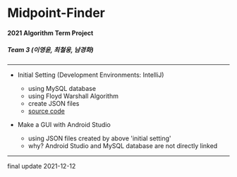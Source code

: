 # Midpoint-Finder  
#### 2021 Algorithm Term Project  
##### Team 3 (이영윤, 최철웅, 남경화)
---  
+ Initial Setting (Development Environments: IntelliJ)  
  - using MySQL database  
  - using Floyd Warshall Algorithm
  - create JSON files  
  - [source code](https://github.com/Owen-Choi/Midpoint_finder)  

+ Make a GUI with Android Studio
  - using JSON files created by above 'initial setting'
  - why? Android Studio and MySQL database are not directly linked
---  
final update 2021-12-12
